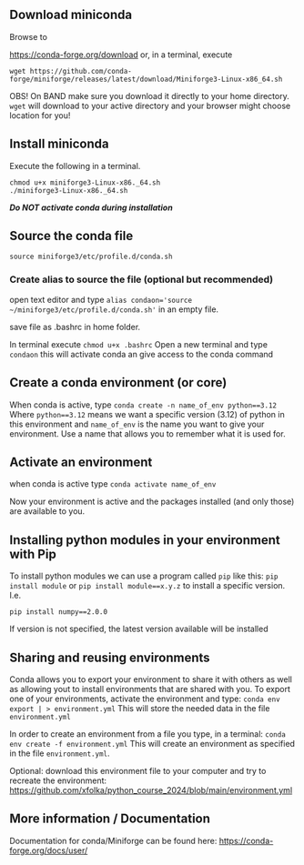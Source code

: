 
## Download miniconda
Browse to

https://conda-forge.org/download
or, in a terminal, execute

```wget https://github.com/conda-forge/miniforge/releases/latest/download/Miniforge3-Linux-x86_64.sh```

OBS! On BAND make sure you download it directly to your home directory. ```wget``` will download to your active directory and your browser might choose location for you!


## Install miniconda
Execute the following in a terminal.

```
chmod u+x miniforge3-Linux-x86._64.sh
./miniforge3-Linux-x86._64.sh
```

**_Do NOT activate conda during installation_**

## Source the conda file
```source miniforge3/etc/profile.d/conda.sh ```

### Create alias to source the file (optional but recommended)
open text editor and type
```alias condaon='source ~/miniforge3/etc/profile.d/conda.sh'```
in an empty file.

save file as .bashrc in home folder.

In terminal execute
```chmod u+x .bashrc```
Open a new terminal and type
```condaon```
this will activate conda an give access to the conda command

## Create a conda environment (or core)

When conda is active, type 
```conda create -n name_of_env python==3.12```
Where ```python==3.12``` means we want a specific version (3.12) of python in this environment
and ```name_of_env``` is the name you want to give your environment.
Use a name that allows you to remember what it is used for.

## Activate an environment
when conda is active type
```conda activate name_of_env```

Now your environment is active and the packages installed (and only those) are available to you.


## Installing python modules in your environment with Pip
To install python modules we can use a program called ```pip``` like this:
```pip install module``` or ```pip install module==x.y.z``` to install a specific version. I.e.
```
pip install numpy==2.0.0
```
If version is not specified, the latest version available will be installed

## Sharing and reusing environments
Conda allows you to export your environment to share it with others as well as allowing yout to install environments that are shared with you.
To export one of your environments, activate the environment and type:
```conda env export | > environment.yml```
This will store the needed data in the file ```environment.yml```

In order to create an environment from a file you type, in a terminal:
```conda env create -f environment.yml``` 
This will create an environment as specified in the file ```environment.yml```.

Optional: download this environment file to your computer and try to recreate the environment:
https://github.com/xfolka/python_course_2024/blob/main/environment.yml


## More information / Documentation
Documentation for conda/Miniforge can be found here:
https://conda-forge.org/docs/user/




